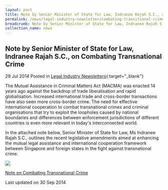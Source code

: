 ```yaml
---
layout: post
title: Note by Senior Minister of State for Law, Indranee Rajah S.C., on Combating Transnational Crime
permalink: /news/legal-industry-newsletter/combating-transitional-crime/
breadcrumb: Note by Senior Minister of State for Law, Indranee Rajah S.C., on Combating Transnational Crime
collection_name: news
---
```


<style>
  .image {width: 200px;}
  .image img {max-width: 100%;}
</style>

Note by Senior Minister of State for Law, Indranee Rajah S.C., on Combating Transnational Crime
---

29 Jul 2014 Posted in [Legal Industry Newsletters](/news/legal-industry-newsletters/){:target="_blank"}

The Mutual Assistance in Criminal Matters Act (MACMA) was enacted 14 years ago against the backdrop of trade liberalisation and rapid globalisation. Increased international trade and cross-border transactions have also seen more cross-border crime. The need for effective international cooperation to combat transnational crimes and criminal organisations that try to exploit the loopholes caused by national boundaries and differences between enforcement jurisdictions of different countries is even more relevant in today's interconnected world.

In the attached note below, Senior Minister of State for Law, Ms Indranee Rajah S.C., outlines the recent legislative amendments aimed at enhancing the mutual legal assistance and international cooperation framework between Singapore and foreign states in the fight against transnational crime.

<div class="image">
  <a href="/files/MACMA_2014_Newsletter.pdf/">
    <img src="/images/1412049820721.jpg/">
  </a>
</div>

<a href="/files/MACMA_2014_Newsletter.pdf/">Note on Combating Transnational Crime</a>

<p class="right-side-updated">Last updated on 30 Sep 2014</p>
